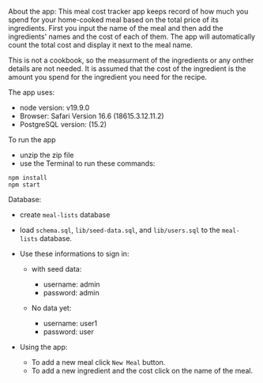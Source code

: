 About the app:
This meal cost tracker app keeps record of how much you spend for your home-cooked meal based on the total price of its ingredients. First you input the name of the meal and then add the ingredients' names and the cost of each of them. The app will automatically count the total cost and display it next to the meal name.

This is not a cookbook, so the measurment of the ingredients or any onther details are not needed. It is assumed that the cost of the ingredient is the amount you spend for the ingredient you need for the recipe.

The app uses:
 - node version: v19.9.0
 - Browser: Safari Version 16.6 (18615.3.12.11.2)
 - PostgreSQL version: (15.2)

To run the app
- unzip the zip file
- use the Terminal to run these commands:

```
npm install
npm start
```

Database:
- create `meal-lists` database
- load `schema.sql`, `lib/seed-data.sql`, and `lib/users.sql` to the `meal-lists` database.

- Use these informations to sign in:
  - with seed data:
    - username: admin
    - password: admin

  - No data yet:
    - username: user1
    - password: user

- Using the app:
  - To add a new meal click `New Meal` button.
  - To add a new ingredient and the cost click on the name of the meal.  
